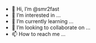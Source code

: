 - 👋 Hi, I’m @smr2fast
- 👀 I’m interested in ...
- 🌱 I’m currently learning ...
- 💞️ I’m looking to collaborate on ...
- 📫 How to reach me ...

<!---
smr2fast/smr2fast is a ✨ special ✨ repository because its `README.md` (this file) appears on your GitHub profile.
You can click the Preview link to take a look at your changes.
--->
